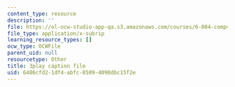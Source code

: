 ```yaml
---
content_type: resource
description: ''
file: https://ol-ocw-studio-app-qa.s3.amazonaws.com/courses/6-004-computation-structures-spring-2017/6486cfd21df4abfc85094098dbc15f2e_sz4kq_ltDrM.srt
file_type: application/x-subrip
learning_resource_types: []
ocw_type: OCWFile
parent_uid: null
resourcetype: Other
title: 3play caption file
uid: 6486cfd2-1df4-abfc-8509-4098dbc15f2e
---
```

